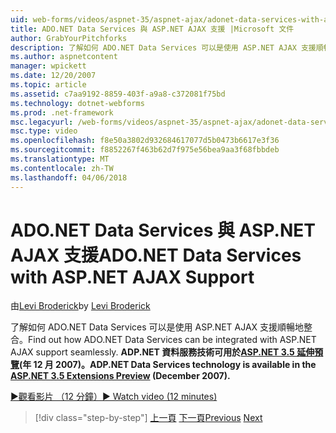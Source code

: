 ```yaml
---
uid: web-forms/videos/aspnet-35/aspnet-ajax/adonet-data-services-with-aspnet-ajax-support
title: ADO.NET Data Services 與 ASP.NET AJAX 支援 |Microsoft 文件
author: GrabYourPitchforks
description: 了解如何 ADO.NET Data Services 可以是使用 ASP.NET AJAX 支援順暢地整合。 ADP.NET 資料服務技術可在 ASP.NET 3.5 E.中...
ms.author: aspnetcontent
manager: wpickett
ms.date: 12/20/2007
ms.topic: article
ms.assetid: c7aa9192-8859-403f-a9a8-c372081f75bd
ms.technology: dotnet-webforms
ms.prod: .net-framework
msc.legacyurl: /web-forms/videos/aspnet-35/aspnet-ajax/adonet-data-services-with-aspnet-ajax-support
msc.type: video
ms.openlocfilehash: f8e50a3802d932684617077d5b0473b6617e3f36
ms.sourcegitcommit: f8852267f463b62d7f975e56bea9aa3f68fbbdeb
ms.translationtype: MT
ms.contentlocale: zh-TW
ms.lasthandoff: 04/06/2018
---
```

<a name="adonet-data-services-with-aspnet-ajax-support"></a><span data-ttu-id="e0ccb-104">ADO.NET Data Services 與 ASP.NET AJAX 支援</span><span class="sxs-lookup"><span data-stu-id="e0ccb-104">ADO.NET Data Services with ASP.NET AJAX Support</span></span>
====================
<span data-ttu-id="e0ccb-105">由[Levi Broderick](https://github.com/GrabYourPitchforks)</span><span class="sxs-lookup"><span data-stu-id="e0ccb-105">by [Levi Broderick](https://github.com/GrabYourPitchforks)</span></span>

<span data-ttu-id="e0ccb-106">了解如何 ADO.NET Data Services 可以是使用 ASP.NET AJAX 支援順暢地整合。</span><span class="sxs-lookup"><span data-stu-id="e0ccb-106">Find out how ADO.NET Data Services can be integrated with ASP.NET AJAX support seamlessly.</span></span> <span data-ttu-id="e0ccb-107">**ADP.NET 資料服務技術可用於[ASP.NET 3.5 延伸預覽](https://www.asp.net/downloads/35-sp1#find)(年 12 月 2007)。**</span><span class="sxs-lookup"><span data-stu-id="e0ccb-107">**ADP.NET Data Services technology is available in the [ASP.NET 3.5 Extensions Preview](https://www.asp.net/downloads/35-sp1#find) (December 2007).**</span></span>

[<span data-ttu-id="e0ccb-108">&#9654;觀看影片 （12 分鐘）</span><span class="sxs-lookup"><span data-stu-id="e0ccb-108">&#9654; Watch video (12 minutes)</span></span>](https://channel9.msdn.com/Blogs/ASP-NET-Site-Videos/adonet-data-services-with-aspnet-ajax-support)

> [!div class="step-by-step"]
> <span data-ttu-id="e0ccb-109">[上一頁](aspnet-ajax-a-demonstration-of-aspnet-ajax.md)
> [下一頁](introduction-to-aspnet-ajax-history.md)</span><span class="sxs-lookup"><span data-stu-id="e0ccb-109">[Previous](aspnet-ajax-a-demonstration-of-aspnet-ajax.md)
[Next](introduction-to-aspnet-ajax-history.md)</span></span>
